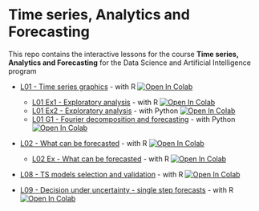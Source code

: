 # Time series, Analytics and Forecasting 
This repo contains the interactive lessons for the course **Time series, Analytics and Forecasting** for the 
Data Science and Artificial Intelligence program
  * [L01 - Time series graphics](https://github.com/nepslor/teaching/blob/main/TimeSeriesForecasting/time_series_graphics_R.ipynb) - with R
    [![Open In Colab](https://colab.research.google.com/assets/colab-badge.svg)](https://colab.research.google.com/github/nepslor/teaching/blob/main/TimeSeriesForecasting/time_series_graphics_R.ipynb)
    *  [L01 Ex1 - Exploratory analysis](https://github.com/nepslor/teaching/blob/main/TimeSeriesForecasting/TS_visualization_R.ipynb) - with R
    [![Open In Colab](https://colab.research.google.com/assets/colab-badge.svg)](https://colab.research.google.com/github/nepslor/teaching/blob/main/TimeSeriesForecasting/TS_visualization_R.ipynb)
    *  [L01 Ex2 - Exploratory analysis](https://github.com/nepslor/teaching/blob/main/TimeSeriesForecasting/TS_visualization_python.ipynb) - with Python
    [![Open In Colab](https://colab.research.google.com/assets/colab-badge.svg)](https://colab.research.google.com/github/nepslor/teaching/blob/main/TimeSeriesForecasting/TS_visualization_python.ipynb)
    *  [L01 G1 - Fourier decomposition and forecasting](https://github.com/nepslor/teaching/blob/main/TimeSeriesForecasting/fourier_forecasts.ipynb) - with Python
    [![Open In Colab](https://colab.research.google.com/assets/colab-badge.svg)](https://colab.research.google.com/github/nepslor/teaching/blob/main/TimeSeriesForecasting/TS_visualization_python.ipynb)

* [L02 - What can be forecasted](https://github.com/nepslor/teaching/blob/main/TimeSeriesForecasting/WhatCanBeForecasted.ipynb) - with R
    [![Open In Colab](https://colab.research.google.com/assets/colab-badge.svg)](https://colab.research.google.com/github/nepslor/teaching/blob/main/TimeSeriesForecasting/WhatCanBeForecasted.ipynb)
    * [L02 Ex - What can be forecasted](https://github.com/nepslor/teaching/blob/main/TimeSeriesForecasting/WhatCanBeForecasted_python_ex.ipynb) - with R
    [![Open In Colab](https://colab.research.google.com/assets/colab-badge.svg)](https://colab.research.google.com/github/nepslor/teaching/blob/main/TimeSeriesForecasting/WhatCanBeForecasted_python_ex.ipynb)
 
* [L08 - TS models selection and validation](https://github.com/nepslor/teaching/blob/main/TimeSeriesForecasting/model_selection_and_validation.ipynb) - with R
    [![Open In Colab](https://colab.research.google.com/assets/colab-badge.svg)](https://colab.research.google.com/github/nepslor/teaching/blob/main/TimeSeriesForecasting/model_selection_and_validation.ipynb)
* [L09 - Decision under uncertainty - single step forecasts](https://github.com/nepslor/teaching/blob/main/TimeSeriesForecasting/decision_under_uncertainty.ipynb) - with R
    [![Open In Colab](https://colab.research.google.com/assets/colab-badge.svg)](https://colab.research.google.com/github/nepslor/teaching/blob/main/TimeSeriesForecasting/decision_under_uncertainty.ipynb)
